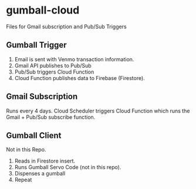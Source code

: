 # gumball-cloud
Files for Gmail subscription and Pub/Sub Triggers

## Gumball Trigger 

1. Email is sent with Venmo transaction information.
2. Gmail API publishes to Pub/Sub
3. Pub/Sub triggers Cloud Function
4. Cloud Function publishes data to Firebase (Firestore).

## Gmail Subscription

Runs every 4 days. Cloud Scheduler triggers Cloud Function which runs the Gmail + Pub/Sub subscribe function.

## Gumball Client

Not in this Repo.

1. Reads in Firestore insert.
2. Runs Gumball Servo Code (not in this repo).
3. Dispenses a gumball
4. Repeat

